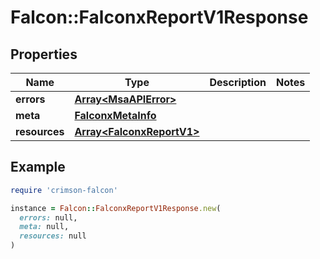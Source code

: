 # Falcon::FalconxReportV1Response

## Properties

| Name | Type | Description | Notes |
| ---- | ---- | ----------- | ----- |
| **errors** | [**Array&lt;MsaAPIError&gt;**](MsaAPIError.md) |  |  |
| **meta** | [**FalconxMetaInfo**](FalconxMetaInfo.md) |  |  |
| **resources** | [**Array&lt;FalconxReportV1&gt;**](FalconxReportV1.md) |  |  |

## Example

```ruby
require 'crimson-falcon'

instance = Falcon::FalconxReportV1Response.new(
  errors: null,
  meta: null,
  resources: null
)
```

